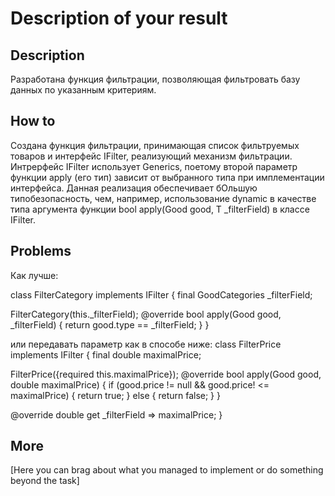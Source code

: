 # Description of your result

## Description
Разработана функция фильтрации, позволяющая фильтровать базу данных по указанным критериям.

## How to

Создана функция фильтрации, принимающая список фильтруемых товаров и интерфейс IFilter, реализующий механизм фильтрации. Интрерфейс IFilter<T> использует Generics, поетому второй параметр функции apply (его тип) зависит от выбранного типа при имплементации интерфейса. 
Данная реализация обеспечивает бОльшую типобезопасность, чем, например, использование dynamic в качестве типа аргумента функции bool apply(Good good, T _filterField) в классе IFilter.
## Problems

Как лучше:

class FilterCategory implements IFilter<GoodCategories> {
  final GoodCategories _filterField;

  FilterCategory(this._filterField);
  @override
  bool apply(Good good, _filterField) {
    return good.type == _filterField;
  }
}

или передавать параметр как в способе ниже:
class FilterPrice implements IFilter<double> {
  final double maximalPrice;

  FilterPrice({required this.maximalPrice});
  @override
  bool apply(Good good, double maximalPrice) {
    if (good.price != null && good.price! <= maximalPrice) {
      return true;
    } else {
      return false;
    }
  }

  @override
  double get _filterField => maximalPrice;
}
## More

[Here you can brag about what you managed to implement or do something beyond the task]

